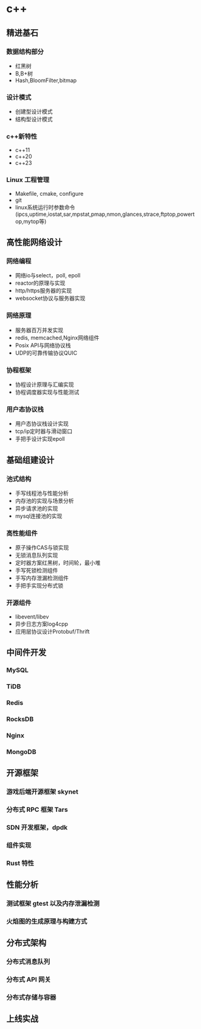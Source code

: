 # c++

## 精进基石

### 数据结构部分

- 红黑树
- B,B+树
- Hash,BloomFilter,bitmap

### 设计模式

- 创建型设计模式
- 结构型设计模式

### c++新特性

- c++11
- c++20
- c++23

### Linux 工程管理

- Makefile, cmake, configure
- git
- linux系统运行时参数命令(ipcs,uptime,iostat,sar,mpstat,pmap,nmon,glances,strace,ftptop,powertop,mytop等)

## 高性能网络设计

### 网络编程

- 网络io与select，poll, epoll
- reactor的原理与实现
- http/https服务器的实现
- websocket协议与服务器实现

### 网络原理

 - 服务器百万并发实现
 - redis, memcached,Nginx网络组件
 - Posix API与网络协议栈
 - UDP的可靠传输协议QUIC

### 协程框架

 - 协程设计原理与汇编实现
 - 协程调度器实现与性能测试
  
### 用户态协议栈

  - 用户态协议栈设计实现
  - tcp/ip定时器与滑动窗口
  - 手把手设计实现epoll

## 基础组建设计

### 池式结构

  - 手写线程池与性能分析
  - 内存池的实现与场景分析
  - 异步请求池的实现
  - mysql连接池的实现

### 高性能组件

  - 原子操作CAS与锁实现
  - 无锁消息队列实现
  - 定时器方案红黑树，时间轮，最小堆
  - 手写死锁检测组件
  - 手写内存泄漏检测组件
  - 手把手实现分布式锁

### 开源组件
 
  - libevent/libev
  - 异步日志方案log4cpp
  - 应用层协议设计Protobuf/Thrift

## 中间件开发

### MySQL
### TiDB
### Redis
### RocksDB
### Nginx
### MongoDB

## 开源框架

### 游戏后端开源框架 skynet
### 分布式 RPC 框架 Tars
### SDN 开发框架，dpdk
### 组件实现
### Rust 特性

## 性能分析

### 测试框架 gtest 以及内存泄漏检测
### 火焰图的生成原理与构建方式

## 分布式架构

### 分布式消息队列
### 分布式 API 网关
### 分布式存储与容器

## 上线实战

